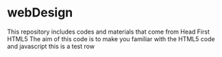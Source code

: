 # webDesign
This repository includes codes and materials that come from Head First HTML5
The aim of this code is to make you familiar with the HTML5 code and javascript
this is a test row
